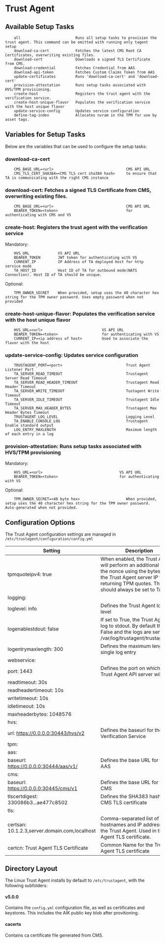 # Trust Agent

## Available Setup Tasks

```
    all                         Runs all setup tasks to provision the trust agent. This command can be omitted with running only tagent setup
    download-ca-cert            Fetches the latest CMS Root CA Certificates, overwriting existing files.
    download-cert               Downloads a signed TLS Certificate from CMS.
    download-credential         Fetches Credential from AAS
    download-api-token          Fetches Custom Claims Token from AAS
    update-certificates         Runs 'download-ca-cert' and 'download-cert'
    provision-attestation       Runs setup tasks associated with HVS/TPM provisioning.
    create-host                 Registers the trust agent with the verification service.
    create-host-unique-flavor   Populates the verification service with the host unique flavor
    update-service-config       Updates service configuration
    define-tag-index            Allocates nvram in the TPM for use by asset tags.
```

## Variables for Setup Tasks

Below are the variables that can be used to configure the setup tasks:

### download-ca-cert

```
    CMS_BASE_URL=<url>                                 CMS API URL
    CMS_TLS_CERT_SHA384=<CMS TLS cert sha384 hash>     to ensure that TA is communicating with the right CMS instance
```

### download-cert: Fetches a signed TLS Certificate from CMS, overwriting existing files.

```
    CMS_BASE_URL=<url>                                 CMS API URL
    BEARER_TOKEN=<token>                               for authenticating with CMS and VS
```

### create-host: Registers the trust agent with the verification service

Mandatory:

```
	HVS_URL             VS API URL
	BEARER_TOKEN        JWT token for authenticating with VS
	CURRENT_IP          IP Address of TA deployed host for http service mode
	TA_HOST_ID          Host ID of TA for outbound mode(NATS Connection). Host ID of TA should be unique.
```

Optional:

```
    TPM_OWNER_SECRET    When provided, setup uses the 40 character hex string for the TPM owner password. Uses empty password when not provided
```

### create-host-unique-flavor: Populates the verification service with the host unique flavor

```
    HVS_URL=<url>                           VS API URL
    BEARER_TOKEN=<token>                    for authenticating with VS
    CURRENT_IP=<ip address of host>         Used to associate the flavor with the host
```

### update-service-config: Updates service configuration

```
    TRUSTAGENT_PORT=<port>                             Trust Agent Listener Port
    TA_SERVER_READ_TIMEOUT                             Trustagent Server Read Timeout
    TA_SERVER_READ_HEADER_TIMEOUT                      Trustagent Read Header Timeout
    TA_SERVER_WRITE_TIMEOUT                            Tustagent Write Timeout
    TA_SERVER_IDLE_TIMEOUT                             Trustagent Idle Timeout
    TA_SERVER_MAX_HEADER_BYTES                         Trustagent Max Header Bytes Timeout
    TRUSTAGENT_LOG_LEVEL                               Logging Level
    TA_ENABLE_CONSOLE_LOG                              Trustagent Enable standard output
    LOG_ENTRY_MAXLENGTH                                Maximum length of each entry in a log
```
  
### provision-attestation: Runs setup tasks associated with HVS/TPM provisioning

Mandatory:
```
    HVS_URL=<url>                                   VS API URL
    BEARER_TOKEN=<token>                            for authenticating with VS
```
Optional:
```
    TPM_OWNER_SECRET=<40 byte hex>                     When provided, setup uses the 40 character hex string for the TPM owner password. Auto-generated when not provided.
```

## Configuration Options

The Trust Agent configuration settings are managed in
`/etc/trustagent/configuration/config.yml`

| **Setting**                                   | **Description**                                              |
| --------------------------------------------- | ------------------------------------------------------------ |
| tpmquoteipv4: true                            | When enabled, the Trust Agent will perform an additional hash of the nonce using the bytes from the Trust Agent server IP when returning TPM quotes. This should always be set to True. |
| logging:                                      |                                                              |
| loglevel: info                                | Defines the Trust Agent logging level                        |
| logenablestdout: false                        | If set to True, the Trust Agent will log to stdout. By default this is False and the logs are sent to /var/log/trustagent/trustagent.log |
| logentrymaxlength: 300                        | Defines the maximum length of a single log entry             |
| webservice:                                   |                                                              |
| port: 1443                                    | Defines the port on which the Trust Agent API server will listen |
| readtimeout: 30s                              |                                                              |
| readheadertimeout: 10s                        |                                                              |
| writetimeout: 10s                             |                                                              |
| idletimeout: 10s                              |                                                              |
| maxheaderbytes: 1048576                       |                                                              |
| hvs:                                          |                                                              |
| url: https://0.0.0.0:30443/hvs/v2              | Defines the baseurl for the Verification Service             |
| tpm:                                          |                                                              |
| aas:                                          |                                                              |
| baseurl: https://0.0.0.0:30444/aas/v1/         | Defines the base URL for the AAS                             |
| cms:                                          |                                                              |
| baseurl: https://0.0.0.0:30445/cms/v1          | Defines the base URL for the CMS                             |
| tlscertdigest: 330086b3...ae477c8502          | Defines the SHA383 hash of the CMS TLS certificate           |
| tls:                                          |                                                              |
| certsan: 10.1.2.3,server.domain.com,localhost | Comma-separated list of hostnames and IP addresses for the Trust Agent. Used in the Agent TLS certificate. |
| certcn: Trust Agent TLS Certificate           | Common Name for the Trust Agent TLS certificate              |


## Directory Layout

The Linux Trust Agent installs by default to `/etc/trustagent`, with the
following subfolders:

#### v5.0.0

Contains the `config.yml` configuration file, as well as certificates and
keystores. This includes the AIK public key blob after provitioning.

#### cacerts

Contains ca certificate file generated from CMS.
